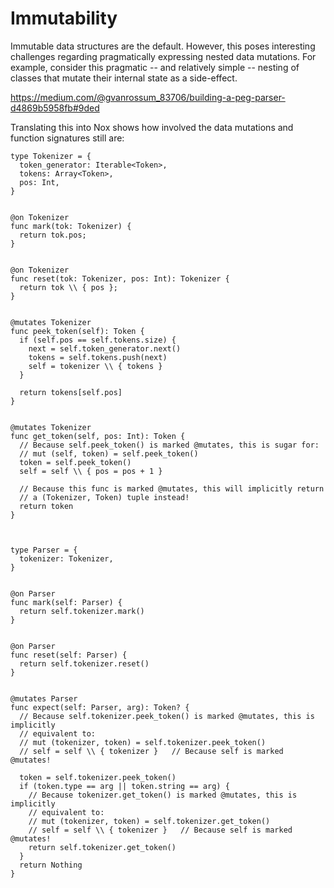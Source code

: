# Immutability

Immutable data structures are the default.  However, this poses interesting
challenges regarding pragmatically expressing nested data mutations.  For
example, consider this pragmatic -- and relatively simple -- nesting of classes
that mutate their internal state as a side-effect.

https://medium.com/@gvanrossum_83706/building-a-peg-parser-d4869b5958fb#9ded

Translating this into Nox shows how involved the data mutations and function
signatures still are:

```nox
type Tokenizer = {
  token_generator: Iterable<Token>,
  tokens: Array<Token>,
  pos: Int,
}


@on Tokenizer
func mark(tok: Tokenizer) {
  return tok.pos;
}


@on Tokenizer
func reset(tok: Tokenizer, pos: Int): Tokenizer {
  return tok \\ { pos };
}


@mutates Tokenizer
func peek_token(self): Token {
  if (self.pos == self.tokens.size) {
    next = self.token_generator.next()
    tokens = self.tokens.push(next)
    self = tokenizer \\ { tokens }
  }

  return tokens[self.pos]
}


@mutates Tokenizer
func get_token(self, pos: Int): Token {
  // Because self.peek_token() is marked @mutates, this is sugar for:
  // mut (self, token) = self.peek_token()
  token = self.peek_token()
  self = self \\ { pos = pos + 1 }

  // Because this func is marked @mutates, this will implicitly return
  // a (Tokenizer, Token) tuple instead!
  return token
}



type Parser = {
  tokenizer: Tokenizer,
}


@on Parser
func mark(self: Parser) {
  return self.tokenizer.mark()
}


@on Parser
func reset(self: Parser) {
  return self.tokenizer.reset()
}


@mutates Parser
func expect(self: Parser, arg): Token? {
  // Because self.tokenizer.peek_token() is marked @mutates, this is implicitly
  // equivalent to:
  // mut (tokenizer, token) = self.tokenizer.peek_token()
  // self = self \\ { tokenizer }   // Because self is marked @mutates!

  token = self.tokenizer.peek_token()
  if (token.type == arg || token.string == arg) {
    // Because tokenizer.get_token() is marked @mutates, this is implicitly
    // equivalent to:
    // mut (tokenizer, token) = self.tokenizer.get_token()
    // self = self \\ { tokenizer }   // Because self is marked @mutates!
    return self.tokenizer.get_token()
  }
  return Nothing
}
```

